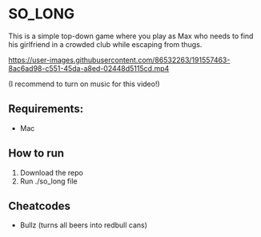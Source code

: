 # SO_LONG

This is a simple top-down game where you play as Max who needs to find his girlfriend in a crowded club while escaping from thugs.


https://user-images.githubusercontent.com/86532263/191557463-8ac6ad98-c551-45da-a8ed-02448d5115cd.mp4

(I recommend to turn on music for this video!)

## Requirements:
- Mac

## How to run
1. Download the repo
2. Run ./so_long file

## Cheatcodes
- Bullz (turns all beers into redbull cans)
